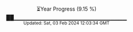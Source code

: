 <p align="center">
⏳Year Progress (9.15 %)<br>
██▁▁▁▁▁▁▁▁▁▁▁▁▁▁▁▁▁▁▁▁▁▁▁▁▁▁▁▁ <br>
<sub>Updated: Sat, 03 Feb 2024 12:03:34 GMT</sub>
</p>

